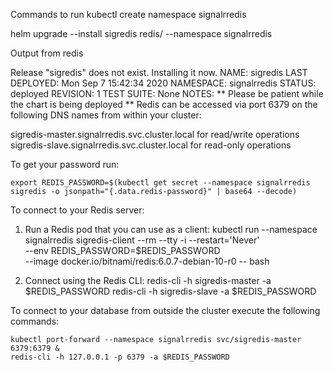Commands to run
kubectl create namespace signalrredis

helm upgrade --install sigredis redis/ --namespace signalrredis


Output from redis

Release "sigredis" does not exist. Installing it now.
NAME: sigredis
LAST DEPLOYED: Mon Sep  7 15:42:34 2020
NAMESPACE: signalrredis
STATUS: deployed
REVISION: 1
TEST SUITE: None
NOTES:
** Please be patient while the chart is being deployed **
Redis can be accessed via port 6379 on the following DNS names from within your cluster:

sigredis-master.signalrredis.svc.cluster.local for read/write operations
sigredis-slave.signalrredis.svc.cluster.local for read-only operations


To get your password run:

    export REDIS_PASSWORD=$(kubectl get secret --namespace signalrredis sigredis -o jsonpath="{.data.redis-password}" | base64 --decode)

To connect to your Redis server:

1. Run a Redis pod that you can use as a client:
   kubectl run --namespace signalrredis sigredis-client --rm --tty -i --restart='Never' \
    --env REDIS_PASSWORD=$REDIS_PASSWORD \
   --image docker.io/bitnami/redis:6.0.7-debian-10-r0 -- bash

2. Connect using the Redis CLI:
   redis-cli -h sigredis-master -a $REDIS_PASSWORD
   redis-cli -h sigredis-slave -a $REDIS_PASSWORD

To connect to your database from outside the cluster execute the following commands:

    kubectl port-forward --namespace signalrredis svc/sigredis-master 6379:6379 &
    redis-cli -h 127.0.0.1 -p 6379 -a $REDIS_PASSWORD
